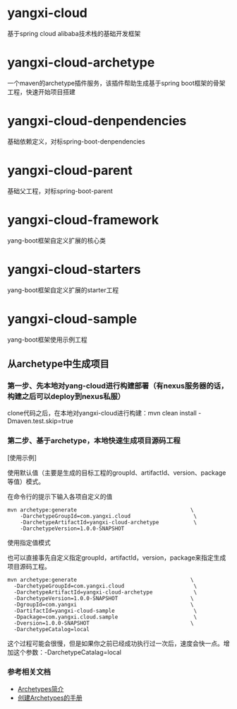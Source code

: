 # yangxi-cloud
基于spring cloud alibaba技术栈的基础开发框架


# yangxi-cloud-archetype
一个maven的archetype插件服务，该插件帮助生成基于spring boot框架的骨架工程，快速开始项目搭建

# yangxi-cloud-denpendencies
基础依赖定义，对标spring-boot-denpendencies

# yangxi-cloud-parent
基础父工程，对标spring-boot-parent

# yangxi-cloud-framework
yang-boot框架自定义扩展的核心类

# yangxi-cloud-starters
yang-boot框架自定义扩展的starter工程

# yangxi-cloud-sample
yang-boot框架使用示例工程

## 从archetype中生成项目
### 第一步、先本地对yang-cloud进行构建部署（有nexus服务器的话，构建之后可以deploy到nexus私服）
clone代码之后，在本地对yangxi-cloud进行构建：mvn clean install -Dmaven.test.skip=true

### 第二步、基于archetype，本地快速生成项目源码工程
[使用示例]

使用默认值（主要是生成的目标工程的groupId、artifactId、version、package等值）模式。

在命令行的提示下输入各项自定义的值
```
mvn archetype:generate                                    \
	-DarchetypeGroupId=com.yangxi.cloud                    \
	-DarchetypeArtifactId=yangxi-cloud-archetype           \
	-DarchetypeVersion=1.0.0-SNAPSHOT
```

使用指定值模式

也可以直接事先自定义指定groupId，artifactId，version，package来指定生成项目源码工程。
```
mvn archetype:generate                                    \
  -DarchetypeGroupId=com.yangxi.cloud                      \
  -DarchetypeArtifactId=yangxi-cloud-archetype             \
  -DarchetypeVersion=1.0.0-SNAPSHOT                       \
  -DgroupId=com.yangxi                                    \
  -DartifactId=yangxi-cloud-sample                         \
  -Dpackage=com.yangxi.cloud.sample                        \
  -Dversion=1.0.0-SNAPSHOT                                \
  -DarchetypeCatalog=local
```


这个过程可能会很慢，但是如果你之前已经成功执行过一次后，速度会快一点。增加这个参数：-DarchetypeCatalag=local


### 参考相关文档

* [Archetypes简介](https://maven.apache.org/guides/introduction/introduction-to-archetypes.html)
* [创建Archetypes的手册](https://maven.apache.org/guides/mini/guide-creating-archetypes.html)

